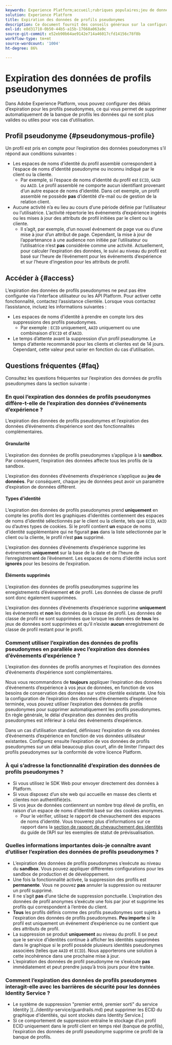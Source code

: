 ```yaml
---
keywords: Experience Platform;accueil;rubriques populaires;jeu de données;jeu de données;durée de vie;ttl;durée-de-vie;pseudonyme;profils pseudonymes;expiration des données;expiration;
solution: Experience Platform
title: Expiration des données de profils pseudonymes
description: Ce document fournit des conseils généraux sur la configuration de l’expiration des données de profils pseudonymes dans Adobe Experience Platform.
exl-id: e8d31718-0b50-44b5-a15b-17668a063a9c
source-git-commit: e52eb90b64ae9142e714a46017cfd14156c78f8b
workflow-type: tm+mt
source-wordcount: '1004'
ht-degree: 86%

---
```


# Expiration des données de profils pseudonymes

Dans Adobe Experience Platform, vous pouvez configurer des délais d’expiration pour les profils pseudonymes, ce qui vous permet de supprimer automatiquement de la banque de profils les données qui ne sont plus valides ou utiles pour vos cas d’utilisation.

## Profil pseudonyme {#pseudonymous-profile}

Un profil est pris en compte pour l’expiration des données pseudonymes s’il répond aux conditions suivantes :

- Les espaces de noms d’identité du profil assemblé correspondent à l’espace de noms d’identité pseudonyme ou inconnu indiqué par le client ou la cliente.
   - Par exemple, si l’espace de noms d’identité du profil est `ECID`, `GAID` ou `AAID`. Le profil assemblé ne comporte aucun identifiant provenant d’un autre espace de noms d’identité. Dans cet exemple, un profil assemblé ne possède **pas** d’identité d’e-mail ou de gestion de la relation client.
- Aucune activité n’a eu lieu au cours d’une période définie par l’utilisateur ou l’utilisatrice. L’activité répertorie les événements d’expérience ingérés ou les mises à jour des attributs de profil initiées par le client ou la cliente.
   - Il s’agit, par exemple, d’un nouvel événement de page vue ou d’une mise à jour d’un attribut de page. Cependant, la mise à jour de l’appartenance à une audience non initiée par l’utilisateur ou l’utilisatrice n’est **pas** considérée comme une activité. Actuellement, pour calculer l’expiration des données, le suivi au niveau du profil est basé sur l’heure de l’événement pour les événements d’expérience et sur l’heure d’ingestion pour les attributs de profil.

## Accéder à {#access}

L’expiration des données de profils pseudonymes ne peut pas être configurée via l’interface utilisateur ou les API Platform. Pour activer cette fonctionnalité, contactez l’assistance clientèle. Lorsque vous contactez l’assistance, incluez les informations suivantes :

- Les espaces de noms d’identité à prendre en compte lors des suppressions des profils pseudonymes.
   - Par exemple : `ECID` uniquement, `AAID` uniquement ou une combinaison d’`ECID` et d’`AAID`.
- Le temps d’attente avant la suppression d’un profil pseudonyme. Le temps d’attente recommandé pour les clients et clientes est de 14 jours. Cependant, cette valeur peut varier en fonction du cas d’utilisation.

## Questions fréquentes {#faq}

Consultez les questions fréquentes sur l’expiration des données de profils pseudonymes dans la section suivante :

### En quoi l’expiration des données de profils pseudonymes diffère-t-elle de l’expiration des données d’événements d’expérience ?

L’expiration des données de profils pseudonymes et l’expiration des données d’événements d’expérience sont des fonctionnalités complémentaires.

#### Granularité

L’expiration des données de profils pseudonymes s’applique à la **sandbox**. Par conséquent, l’expiration des données affecte tous les profils de la sandbox.

L’expiration des données d’événements d’expérience s’applique au **jeu de données**. Par conséquent, chaque jeu de données peut avoir un paramètre d’expiration de données différent.

#### Types d’identité

L’expiration des données de profils pseudonymes prend **uniquement** en compte les profils dont les graphiques d’identités contiennent des espaces de noms d’identité sélectionnés par le client ou la cliente, tels que `ECID`, `AAID` ou d’autres types de cookies. Si le profil contient **un** espace de noms d’identité supplémentaire qui ne figurait **pas** dans la liste sélectionnée par le client ou la cliente, le profil n’est **pas** supprimé.

L’expiration des données d’événements d’expérience supprime les événements **uniquement** sur la base de la date et de l’heure de l’enregistrement de l’événement. Les espaces de noms d’identité inclus sont **ignorés** pour les besoins de l’expiration.

#### Éléments supprimés

L’expiration des données de profils pseudonymes supprime les enregistrements d’événement **et** de profil. Les données de classe de profil sont donc également supprimées.

L’expiration des données d’événements d’expérience supprime **uniquement** les événements et **non** les données de la classe de profil. Les données de classe de profil ne sont supprimées que lorsque les données de **tous** les jeux de données sont supprimées et qu’il n’existe **aucun** enregistrement de classe de profil restant pour le profil.

### Comment utiliser l’expiration des données de profils pseudonymes en parallèle avec l’expiration des données d’événements d’expérience ?

L’expiration des données de profils anonymes et l’expiration des données d’événements d’expérience sont complémentaires.

Nous vous recommandons de **toujours** appliquer l’expiration des données d’événements d’expérience à vos jeux de données, en fonction de vos besoins de conservation des données sur votre clientèle existante. Une fois la configuration de l’expiration des données d’événements d’expérience terminée, vous pouvez utiliser l’expiration des données de profils pseudonymes pour supprimer automatiquement les profils pseudonymes. En règle générale, le délai d’expiration des données des profils pseudonymes est inférieur à celui des événements d’expérience.

Dans un cas d’utilisation standard, définissez l’expiration de vos données d’événements d’expérience en fonction de vos données utilisateur existantes. Configurez ensuite l’expiration de vos données de profils pseudonymes sur un délai beaucoup plus court, afin de limiter l’impact des profils pseudonymes sur la conformité de votre licence Platform.

### À qui s’adresse la fonctionnalité d’expiration des données de profils pseudonymes ?

- Si vous utilisez le SDK Web pour envoyer directement des données à Platform.
- Si vous disposez d’un site web qui accueille en masse des clients et clientes non authentifié(e)s.
- Si vos jeux de données contiennent un nombre trop élevé de profils, en raison d’un espace de noms d’identité basé sur des cookies anonymes.
   - Pour le vérifier, utilisez le rapport de chevauchement des espaces de noms d’identité. Vous trouverez plus d’informations sur ce rapport dans la [section de rapport de chevauchement des identités](./api/preview-sample-status.md#identity-overlap-report) du guide de l’API sur les exemples de statut de prévisualisation.

### Quelles informations importantes dois-je connaître avant d’utiliser l’expiration des données de profils pseudonymes ?

- L’expiration des données de profils pseudonymes s’exécute au niveau du **sandbox**. Vous pouvez appliquer différentes configurations pour les sandbox de production et de développement.
- Une fois la fonctionnalité activée, la suppression des profils est **permanente**. Vous ne pouvez **pas** annuler la suppression ou restaurer un profil supprimé.
- Il ne s’agit **pas** d’une tâche de suppression ponctuelle. L’expiration des données de profil anonymes s’exécute une fois par jour et supprime les profils qui correspondent à l’entrée du client.
- **Tous** les profils définis comme des profils pseudonymes sont sujets à l’expiration des données de profils pseudonymes. **Peu importe** si le profil est uniquement un événement d’expérience ou ne contient que des attributs de profil.
- La suppression se produit **uniquement** au niveau du profil. Il se peut que le service d’identités continue à afficher les identités supprimées dans le graphique si le profil possède plusieurs identités pseudonymes associées (telles que `AAID` et `ECID`). Nous apporterons une solution à cette incohérence dans une prochaine mise à jour.
- L’expiration des données de profil pseudonyme ne s’exécute **pas** immédiatement et peut prendre jusqu’à trois jours pour être traitée.

### Comment l’expiration des données de profils pseudonymes interagit-elle avec les barrières de sécurité pour les données Identity Service ?

- Le système de suppression &quot;premier entré, premier sorti&quot; du service Identity ](../identity-service/guardrails.md) peut supprimer les ECID du graphique d’identités, qui sont stockés dans Identity Service.[
- Si ce comportement de suppression entraîne le stockage d’un profil ECID uniquement dans le profil client en temps réel (banque de profils), l’expiration des données de profil pseudonyme supprime ce profil de la banque de profils.

